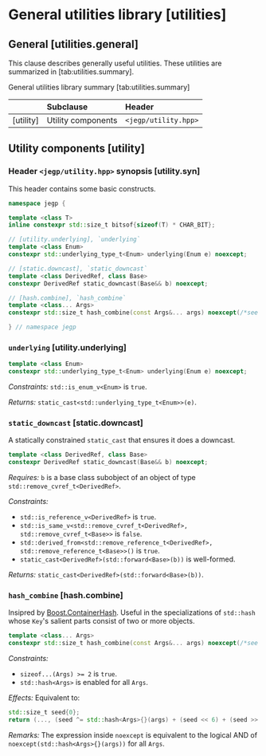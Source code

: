 # General utilities library                                          [utilities]

## General                                                   [utilities.general]

This clause describes generally useful utilities.
These utilities are summarized in [tab:utilities.summary].

   General utilities library summary [tab:utilities.summary]

   |           | Subclause          | Header               |
   | --------- | :----------------- | :------------------- |
   | [utility] | Utility components | `<jegp/utility.hpp>` |

## Utility components                                                  [utility]

### Header `<jegp/utility.hpp>` synopsis                           [utility.syn]

This header contains some basic constructs.

```C++
namespace jegp {

template <class T>
inline constexpr std::size_t bitsof{sizeof(T) * CHAR_BIT};

// [utility.underlying], `underlying`
template <class Enum>
constexpr std::underlying_type_t<Enum> underlying(Enum e) noexcept;

// [static.downcast], `static_downcast`
template <class DerivedRef, class Base>
constexpr DerivedRef static_downcast(Base&& b) noexcept;

// [hash.combine], `hash_combine`
template <class... Args>
constexpr std::size_t hash_combine(const Args&... args) noexcept(/*see below*/);

} // namespace jegp
```

### `underlying`                                            [utility.underlying]

```C++
template <class Enum>
constexpr std::underlying_type_t<Enum> underlying(Enum e) noexcept;
```
_Constraints:_ `std::is_enum_v<Enum>` is `true`.

_Returns:_ `static_cast<std::underlying_type_t<Enum>>(e)`.

### `static_downcast`                                          [static.downcast]

A statically constrained `static_cast`
that ensures it does a downcast.

```C++
template <class DerivedRef, class Base>
constexpr DerivedRef static_downcast(Base&& b) noexcept;
```
_Requires:_ `b` is a base class subobject
of an object of type `std::remove_cvref_t<DerivedRef>`.

_Constraints:_
- `std::is_reference_v<DerivedRef>` is `true`.
- `std::is_same_v<std::remove_cvref_t<DerivedRef>,
  std::remove_cvref_t<Base>>` is `false`.
- `std::derived_from<std::remove_reference_t<DerivedRef>,
  std::remove_reference_t<Base>>()` is `true`.
- `static_cast<DerivedRef>(std::forward<Base>(b))` is well-formed.

_Returns:_ `static_cast<DerivedRef>(std::forward<Base>(b))`.

### `hash_combine`                                                [hash.combine]

Insipred by [Boost.ContainerHash].
Useful in the specializations of `std::hash`
whose `Key`'s salient parts consist of two or more objects.

[Boost.ContainerHash]:
https://www.boost.org/doc/libs/release/doc/html/hash.html

```C++
template <class... Args>
constexpr std::size_t hash_combine(const Args&... args) noexcept(/*see below*/);
```
_Constraints:_
- `sizeof...(Args) >= 2` is `true`.
- `std::hash<Args>` is enabled for all `Args`.

_Effects:_ Equivalent to:
```C++
std::size_t seed{0};
return (..., (seed ^= std::hash<Args>{}(args) + (seed << 6) + (seed >> 2)));
```
_Remarks:_ The expression inside `noexcept` is equivalent to
the logical AND of `noexcept(std::hash<Args>{}(args))` for all `Args`.
